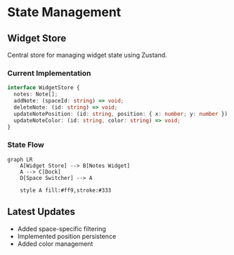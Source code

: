 # State Management

## Widget Store
Central store for managing widget state using Zustand.

### Current Implementation
```typescript
interface WidgetStore {
  notes: Note[];
  addNote: (spaceId: string) => void;
  deleteNote: (id: string) => void;
  updateNotePosition: (id: string, position: { x: number; y: number }) => void;
  updateNoteColor: (id: string, color: string) => void;
}
```

### State Flow
```mermaid
graph LR
    A[Widget Store] --> B[Notes Widget]
    A --> C[Dock]
    D[Space Switcher] --> A
    
    style A fill:#ff9,stroke:#333
```

## Latest Updates
- Added space-specific filtering
- Implemented position persistence
- Added color management 